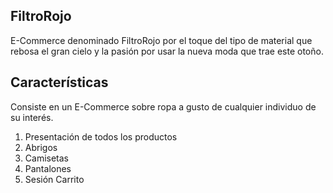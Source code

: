 <h2>FiltroRojo</h2>
<p>E-Commerce denominado FiltroRojo por el toque del tipo de material que rebosa el gran cielo y la pasión por usar la nueva moda que trae este otoño.</p>

<h2>Características</h2>
<p>Consiste en un E-Commerce sobre ropa a gusto de cualquier individuo de su interés.</p>
<ol>
  <li>Presentación de todos los productos</li>
  <li>Abrigos</li>
  <li>Camisetas</li>
  <li>Pantalones</li>
  <li>Sesión Carrito</li>
</ol>
